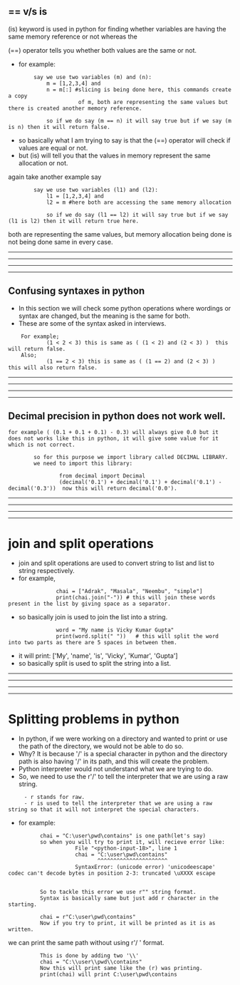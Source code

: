 ## == v/s is 

(is) keyword is used in python for finding whether variables are having
     the same memory reference or not whereas the

(==) operator tells you whether both values are the same or not.

- for example:

```
        say we use two variables (m) and (n):
            m = [1,2,3,4] and
            n = m[:] #slicing is being done here, this commands create a copy
                      of m, both are representing the same values but there is created another memory reference.

            so if we do say (m == n) it will say true but if we say (m is n) then it will return false.
```

- so basically what I am trying to say is that the (==) operator will check if values are equal or not.
- but (is) will tell you that the values in memory represent the same allocation or not.

again take another example say

```
        say we use two variables (l1) and (l2):
            l1 = [1,2,3,4] and
            l2 = m #here both are accessing the same memory allocation

            so if we do say (l1 == l2) it will say true but if we say (l1 is l2) then it will return true here.
```

both are representing the same values, but memory allocation being done is not being done same in every case.

---------------------------------------------------------------------------------------------------------------------------------------------------------------------------
---------------------------------------------------------------------------------------------------------------------------------------------------------------------------
---------------------------------------------------------------------------------------------------------------------------------------------------------------------------
---------------------------------------------------------------------------------------------------------------------------------------------------------------------------
## Confusing syntaxes in python

- In this section we will check some python operations where wordings or syntax are changed, but the meaning is the same for both.
- These are some of the syntax asked in interviews.

```
    For example;
            (1 < 2 < 3) this is same as ( (1 < 2) and (2 < 3) )  this will return false.
    Also;
            (1 == 2 < 3) this is same as ( (1 == 2) and (2 < 3) )  this will also return false.
```
---------------------------------------------------------------------------------------------------------------------------------------------------------------------------
---------------------------------------------------------------------------------------------------------------------------------------------------------------------------
---------------------------------------------------------------------------------------------------------------------------------------------------------------------------
---------------------------------------------------------------------------------------------------------------------------------------------------------------------------

## Decimal precision in python does not work well.
```
for example ( (0.1 + 0.1 + 0.1) - 0.3) will always give 0.0 but it does not works like this in python, it will give some value for it which is not correct.
        
        so for this purpose we import library called DECIMAL LIBRARY.
        we need to import this library:
        
                from decimal import Decimal
                (decimal('0.1') + decimal('0.1') + decimal('0.1') - decimal('0.3'))  now this will return decimal('0.0').
```
---------------------------------------------------------------------------------------------------------------------------------------------------------------------------
---------------------------------------------------------------------------------------------------------------------------------------------------------------------------
---------------------------------------------------------------------------------------------------------------------------------------------------------------------------
---------------------------------------------------------------------------------------------------------------------------------------------------------------------------

# join and split operations

- join and split operations are used to convert string to list and list to string respectively.
- for example,
```
               chai = ["Adrak", "Masala", "Neembu", "simple"]
               print(chai.join("-")) # this will join these words present in the list by giving space as a separator.
```
- so basically join is used to join the list into a string.


```
               word = "My name is Vicky Kumar Gupta"
               print(word.split(" "))   # this will split the word into two parts as there are 5 spaces in between them.
```

- it will print: ['My', 'name', 'is', 'Vicky', 'Kumar', 'Gupta']
- so basically split is used to split the string into a list.


---------------------------------------------------------------------------------------------------------------------------------------------------------------------------
---------------------------------------------------------------------------------------------------------------------------------------------------------------------------
---------------------------------------------------------------------------------------------------------------------------------------------------------------------------
---------------------------------------------------------------------------------------------------------------------------------------------------------------------------


# Splitting problems in python

- In python, if we were working on a directory and wanted to print or use the path of the directory, we would not be able to do so.
- Why? It is because '/' is a special character in python and the directory path is also having '/' in its path, and this will create the problem.
- Python interpreter would not understand what we are trying to do.
- So, we need to use the r'/' to tell the interpreter that we are using a raw string.
```
     - r stands for raw.
     - r is used to tell the interpreter that we are using a raw string so that it will not interpret the special characters.
```

- for example:
```
          chai = "C:\user\pwd\contains" is one path(let's say)
          so when you will try to print it, will recieve error like:
                     File "<python-input-18>", line 1
                     chai = "C:\user\pwd\contains"
                            ^^^^^^^^^^^^^^^^^^^^^^
                     SyntaxError: (unicode error) 'unicodeescape' codec can't decode bytes in position 2-3: truncated \uXXXX escape
                     
          
          So to tackle this error we use r"" string format.
          Syntax is basically same but just add r character in the starting.
          
          chai = r"C:\user\pwd\contains"
          Now if you try to print, it will be printed as it is as written.
```

we can print the same path without using r'/ ' format.
```
          This is done by adding two '\\'
          chai = "C:\\user\\pwd\\contains"
          Now this will print same like the (r) was printing.
          print(chai) will print C:\user\pwd\contains
```